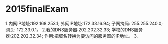 # 2015finalExam
1.内网IP地址:192.168.253.1;   外网IP地址:172.33.16.94;   子网掩码: 255.255.240.0;   网关: 172.33.0.1。 2.我的DNS服务器:202.202.32.33;   学校的DNS服务器:202.202.32.34;   作用:把域名转换为要访问的服务器的IP地址。 3.
